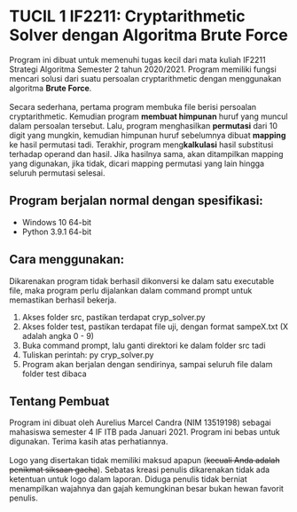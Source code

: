 # TUCIL 1 IF2211: Cryptarithmetic Solver dengan Algoritma Brute Force

Program ini dibuat untuk memenuhi tugas kecil dari mata kuliah IF2211 Strategi Algoritma Semester 2 tahun 2020/2021. Program memiliki fungsi mencari solusi dari suatu persoalan cryptarithmetic dengan menggunakan algoritma <b>Brute Force</b>. 
<br><br>Secara sederhana, pertama program membuka file berisi persoalan cryptarithmetic. Kemudian program <b>membuat himpunan</b> huruf yang muncul dalam persoalan tersebut. Lalu, program menghasilkan <b>permutasi</b> dari 10 digit yang mungkin, kemudian himpunan huruf sebelumnya dibuat <b>mapping</b> ke hasil permutasi tadi. Terakhir, program meng<b>kalkulasi</b> hasil substitusi terhadap operand dan hasil. Jika hasilnya sama, akan ditampilkan mapping yang digunakan, jika tidak, dicari mapping permutasi yang lain hingga seluruh permutasi selesai.

## Program berjalan normal dengan spesifikasi:
* Windows 10 64-bit
* Python 3.9.1 64-bit

## Cara menggunakan:
Dikarenakan program tidak berhasil dikonversi ke dalam satu executable file, maka program perlu dijalankan dalam command prompt untuk memastikan berhasil bekerja.<br>
1. Akses folder src, pastikan terdapat cryp_solver.py
2. Akses folder test, pastikan terdapat file uji, dengan format sampeX.txt (X adalah angka 0 - 9)
3. Buka command prompt, lalu ganti direktori ke dalam folder src tadi
4. Tuliskan perintah: py cryp_solver.py
5. Program akan berjalan dengan sendirinya, sampai seluruh file dalam folder test dibaca

## Tentang Pembuat
Program ini dibuat oleh Aurelius Marcel Candra (NIM 13519198) sebagai mahasiswa semester 4 IF ITB pada Januari 2021. Program ini bebas untuk digunakan. Terima kasih atas perhatiannya.
<br><br>
Logo yang disertakan tidak memiliki maksud apapun (~~kecuali Anda adalah penikmat siksaan gacha~~). Sebatas kreasi penulis dikarenakan tidak ada ketentuan untuk logo dalam laporan. Diduga penulis tidak berniat menampilkan wajahnya  dan gajah kemungkinan besar bukan hewan favorit penulis.
